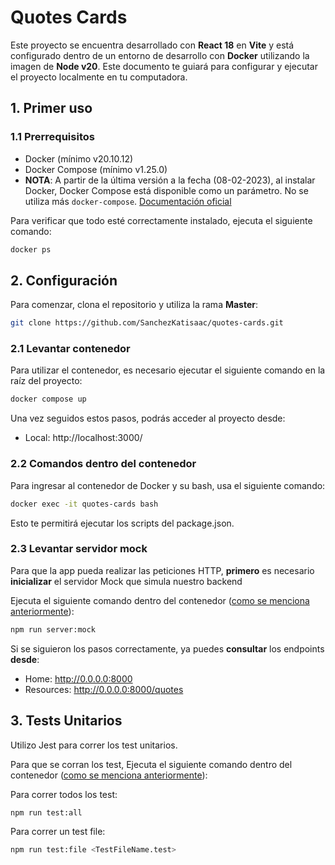 
# Quotes Cards

Este proyecto se encuentra desarrollado con **React 18** en **Vite** y está configurado dentro de un entorno de desarrollo con **Docker** utilizando la imagen de **Node v20**. Este documento te guiará para configurar y ejecutar el proyecto localmente en tu computadora.

## 1. Primer uso

### 1.1 Prerrequisitos

- Docker (mínimo v20.10.12)
- Docker Compose (mínimo v1.25.0)
- **NOTA**: A partir de la última versión a la fecha (08-02-2023), al instalar Docker, Docker Compose está disponible como un parámetro. No se utiliza más `docker-compose`.
    [Documentación oficial](https://docs.docker.com/engine/install/ubuntu/#install-using-the-repository)

Para verificar que todo esté correctamente instalado, ejecuta el siguiente comando:
```bash
docker ps
```


## 2. Configuración

Para comenzar, clona el repositorio y utiliza la rama **Master**:
```bash
git clone https://github.com/SanchezKatisaac/quotes-cards.git
```


### 2.1 Levantar contenedor

Para utilizar el contenedor, es necesario ejecutar el siguiente comando en la raíz del proyecto:

```bash
docker compose up
```

Una vez seguidos estos pasos, podrás acceder al proyecto desde:
 - Local: http://localhost:3000/


### 2.2 Comandos dentro del contenedor

Para ingresar al contenedor de Docker y su bash, usa el siguiente comando:

```bash
docker exec -it quotes-cards bash
```
Esto te permitirá ejecutar los scripts del package.json.


### 2.3 Levantar servidor mock

Para que la app pueda realizar las peticiones HTTP, **primero** es necesario **inicializar** el servidor Mock que simula nuestro backend

Ejecuta el siguiente comando dentro del contenedor ([como se menciona anteriormente](#22-comandos-dentro-del-contenedor)):

```bash
npm run server:mock
```
Si se siguieron los pasos correctamente, ya puedes **consultar** los endpoints **desde**:

   - Home: http://0.0.0.0:8000
   - Resources: http://0.0.0.0:8000/quotes


## 3. Tests Unitarios

Utilizo Jest para correr los test unitarios.

Para que se corran los test, Ejecuta el siguiente comando dentro del contenedor ([como se menciona anteriormente](#22-comandos-dentro-del-contenedor)):

Para correr todos los test:
```bash
npm run test:all
```
Para correr un test file:
```bash
npm run test:file <TestFileName.test>
```